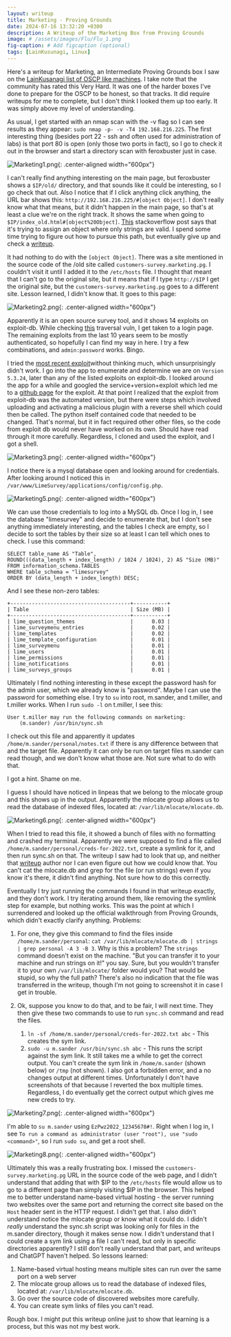 ```yaml
---
layout: writeup
title: Marketing - Proving Grounds
date: 2024-07-16 13:32:20 +0300
description: A Writeup of the Marketing Box from Proving Grounds
image: # /assets/images/Flu/Flu_1.png
fig-caption: # Add figcaption (optional)
tags: [LainKusunagi, Linux]
---
```


Here's a writeup for Marketing, an Intermediate Proving Grounds box I saw on the [LainKusanagi list of OSCP like machines](https://www.reddit.com/r/oscp/comments/1c8pzyz/lainkusanagi_list_of_oscp_like_machines/). I take note that the community has rated this Very Hard. It was one of the harder boxes I've done to prepare for the OSCP to be honest, so that tracks. It did require writeups for me to complete, but I don't think I looked them up too early. It was simply above my level of understanding. 

As usual, I get started with an nmap scan with the -v flag so I can see results as they appear: `sudo nmap -p- -v -T4 192.168.216.225`. The first interesting thing (besides port 22 - ssh and often used for administration of labs) is that port 80 is open (only those two ports in fact), so I go to check it out in the browser and start a directory scan with feroxbuster just in case. 

![Marketing1.png](/assets/images/Marketing/Marketing1.png){: .center-aligned width="600px"}

I can't really find anything interesting on the main page, but feroxbuster shows a `$IP/old/` directory, and that sounds like it could be interesting, so I go check that out. Also I notice that if I click anything click anything, the URL bar shows this: `http://192.168.216.225/#[object Object]`. I don't really know what that means, but it didn't happen in the main page, so that's at least a clue we're on the right track. It shows the same when going to `$IP/index_old.html#[object%20Object]`. [This](https://stackoverflow.com/questions/64907280/html-website-url-contains-object-object-when-navigating) stackoverflow post says that it's trying to assign an object where only strings are valid. I spend some time trying to figure out how to pursue this path, but eventually give up and check a [writeup](https://medium.com/@ardian.danny/oscp-practice-series-32-proving-grounds-marketing-bf040837eeff). 

It had nothing to do with the `[object Object]`. There was a site mentioned in the source code of the /old site called `customers-survey.marketing.pg`. I couldn't visit it until I added it to the `/etc/hosts` file. I thought that meant that I can't go to the original site, but it means that if I type `http://$IP` I get the original site, but the `customers-survey.marketing.pg` goes to a different site. Lesson learned, I didn't know that. It goes to this page: 

![Marketing2.png](/assets/images/Marketing/Marketing2.png){: .center-aligned width="600px"}

Apparently it is an open source survey tool, and it shows 14 exploits on exploit-db. While checking [this](https://www.exploit-db.com/exploits/48297) traversal vuln, I get taken to a login page. The remaining exploits from the last 10 years seem to be mostly authenticated, so hopefully I can find my way in here. I try a few combinations, and `admin:password` works. Bingo. 

I tried the [most recent exploit](https://www.exploit-db.com/exploits/50573)without thinking much, which unsurprisingly didn't work. I go into the app to enumerate and determine we are on `Version 5.3.24`, later than any of the listed exploits on exploit-db. I looked around the app for a while and googled the service+version+exploit which led me to a [github page](https://github.com/Y1LD1R1M-1337/Limesurvey-RCE) for the exploit. At that point I realized that the exploit from exploit-db was the automated version, but there were steps which involved uploading and activating a malicious plugin with a reverse shell which could then be called. The python itself contained code that needed to be changed. That's normal, but it in fact required other other files, so the code from exploit db would never have worked on its own. Should have read through it more carefully. Regardless, I cloned and used the exploit, and I got a shell. 

![Marketing3.png](/assets/images/Marketing/Marketing3.png){: .center-aligned width="600px"}

I notice there is a mysql database open and looking around for credentials.  After looking around I noticed this in `/var/www/LimeSurvey/applications/config/config.php`.

![Marketing5.png](/assets/images/Marketing/Marketing5.png){: .center-aligned width="600px"}

We can use those credentials to log into a MySQL db. Once I log in, I see the database "limesurvey" and decide to enumerate that, but I don't see anything immediately interesting, and the tables I check are empty, so I decide to sort the tables by their size so at least I can tell which ones to check. I use this command:
```
SELECT table_name AS "Table",
ROUND(((data_length + index_length) / 1024 / 1024), 2) AS "Size (MB)"
FROM information_schema.TABLES
WHERE table_schema = "limesurvey"
ORDER BY (data_length + index_length) DESC;
```

And I see these non-zero tables:
```
+---------------------------------------+-----------+
| Table                                 | Size (MB) |
+---------------------------------------+-----------+
| lime_question_themes                  |      0.03 |
| lime_surveymenu_entries               |      0.02 |
| lime_templates                        |      0.02 |
| lime_template_configuration           |      0.01 |
| lime_surveymenu                       |      0.01 |
| lime_users                            |      0.01 |
| lime_permissions                      |      0.01 |
| lime_notifications                    |      0.01 |
| lime_surveys_groups                   |      0.01 |

```

Ultimately I find nothing interesting in these except the password hash for the admin user, which we already know is "password". Maybe I can use the password for something else. I try to `su` into root, m.sander, and t.miller, and t.miller works. When I run `sudo -l` on t.miller, I see this: 
```
User t.miller may run the following commands on marketing:
    (m.sander) /usr/bin/sync.sh
```


I check out this file and apparently it updates `/home/m.sander/personal/notes.txt` if there is any difference between that and the target file. Apparently it can only be run on target files m.sander can read though, and we don't know what those are. Not sure what to do with that. 

I got a hint. Shame on me. 

I guess I should have noticed in linpeas that we belong to the mlocate group and this shows up in the output. Apparently the mlocate group allows us to read the database of indexed files, located at: `/var/lib/mlocate/mlocate.db`.

![Marketing6.png](/assets/images/Marketing/Marketing6.png){: .center-aligned width="600px"}

When I tried to read this file, it showed a bunch of files with no formatting and crashed my terminal. Apparently we were supposed to find a file called `/home/m.sander/personal/creds-for-2022.txt`, create a symlink for it, and then run sync.sh on that. The writeup I saw had to look that up, and neither that [writeup](https://medium.com/@ardian.danny/oscp-practice-series-32-proving-grounds-marketing-bf040837eeff) author nor I can even figure out how we could know that. You can't cat the mlocate.db and grep for the file (or run strings) even if you know it's there, it didn't find anything. Not sure how to do this correctly. 

Eventually I try just running the commands I found in that writeup exactly, and they don't work. I try iterating around them, like removing the symlink step for example, but nothing works. This was the point at which I surrendered and looked up the official walkthrough from Proving Grounds, which didn't exactly clarify anything. Problems:

1. For one, they give this command to find the files inside `/home/m.sander/personal`: 
`cat /var/lib/mlocate/mlocate.db | strings | grep personal -A 3 -B 3`. Why is this a problem? The `strings` command doesn't exist on the machine. "But you can transfer it to your machine and run strings on it!" you say. Sure, but you wouldn't transfer it to your own `/var/lib/mlocate/` folder would you? That would be stupid, so why the full path? There's also no indication that the file was transferred in the writeup, though I'm not going to screenshot it in case I get in trouble. 

1. Ok, suppose you know to do that, and to be fair, I will next time. They then give these two commands to use to run `sync.sh` command and read the files. 
	1. `ln -sf /home/m.sander/personal/creds-for-2022.txt abc` - This creates the sym link.
	2. `sudo -u m.sander /usr/bin/sync.sh abc` - This runs the script against the sym link. 
	It still takes me a while to get the correct output. You can't create the sym link in `/home/m.sander` (shown below) or `/tmp` (not shown). I also got a forbidden error, and a no changes output at different times. Unfortunately I don't have screenshots of that because I reverted the box multiple times. Regardless, I do eventually get the correct output which gives me new creds to try. 

![Marketing7.png](/assets/images/Marketing/Marketing7.png){: .center-aligned width="600px"}

I'm able to `su m.sander` using `EzPwz2022_12345678#!`. Right when I log in, I see `To run a command as administrator (user "root"), use "sudo <command>"`, so I run `sudo su`, and get a root shell. 
	
![Marketing8.png](/assets/images/Marketing/Marketing8.png){: .center-aligned width="600px"}

Ultimately this was a really frustrating box. I missed the `customers-survey.marketing.pg` URL in the source code of the web page, and I didn't understand that adding that with $IP to the `/etc/hosts` file would allow us to go to a different page than simply visiting $IP in the browser. This helped me to better understand name-based virtual hosting - the server running two websites over the same port and returning the correct site based on the `Host` header sent in the HTTP request. I didn't get that. I also didn't understand notice the mlocate group or know what it could do. I didn't *really* understand the sync.sh script was looking only for files in the m.sander directory, though it makes sense now. I didn't understand that I could create a sym link using a file I can't read, but only in specific directories apparently? I still don't really understand that part, and writeups and ChatGPT haven't helped. So lessons learned: 

1. Name-based virtual hosting means multiple sites can run over the same port on a web server
2. The mlocate group allows us to read the database of indexed files, located at: `/var/lib/mlocate/mlocate.db`.
3. Go over the source code of discovered websites more carefully. 
4. You can create sym links of files you can't read. 

Rough box. I might put this writeup online just to show that learning is a process, but this was not my best work. 


